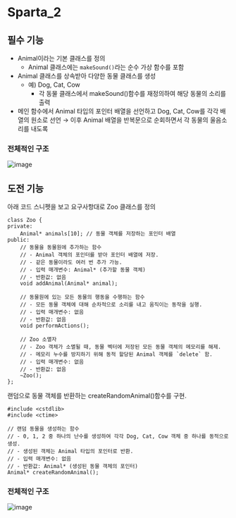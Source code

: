 # Sparta_2
## 필수 기능
- Animal이라는 기본 클래스를 정의
    - Animal 클래스에는 `makeSound()`라는 순수 가상 함수를 포함
- Animal 클래스를 상속받아 다양한 동물 클래스를 생성
    - 예) Dog, Cat, Cow
        - 각 동물 클래스에서 makeSound()함수를 재정의하여 해당 동물의 소리를 출력
- 메인 함수에서 Animal 타입의 포인터 배열을 선언하고 Dog, Cat, Cow를 각각 배열의 원소로 선언 → 이후 Animal 배열을 반복문으로 순회하면서 각 동물의 울음소리를 내도록
### 전체적인 구조
![image](https://github.com/user-attachments/assets/9c87cab0-b9cf-4726-9b37-eeff5848df74)


## 도전 기능
아래 코드 스니펫을 보고 요구사항대로 Zoo 클래스를 정의
```
class Zoo {
private:
    Animal* animals[10]; // 동물 객체를 저장하는 포인터 배열
public:
    // 동물을 동물원에 추가하는 함수
    // - Animal 객체의 포인터를 받아 포인터 배열에 저장.
    // - 같은 동물이라도 여러 번 추가 가능.
    // - 입력 매개변수: Animal* (추가할 동물 객체)
    // - 반환값: 없음
    void addAnimal(Animal* animal);

    // 동물원에 있는 모든 동물의 행동을 수행하는 함수
    // - 모든 동물 객체에 대해 순차적으로 소리를 내고 움직이는 동작을 실행.
    // - 입력 매개변수: 없음
    // - 반환값: 없음
    void performActions();

    // Zoo 소멸자
    // - Zoo 객체가 소멸될 때, 동물 벡터에 저장된 모든 동물 객체의 메모리를 해제.
    // - 메모리 누수를 방지하기 위해 동적 할당된 Animal 객체를 `delete` 함.
    // - 입력 매개변수: 없음
    // - 반환값: 없음
    ~Zoo();
};
```

랜덤으로 동물 객체를 반환하는 createRandomAnimal()함수를 구현.
```
#include <cstdlib>
#include <ctime>

// 랜덤 동물을 생성하는 함수
// - 0, 1, 2 중 하나의 난수를 생성하여 각각 Dog, Cat, Cow 객체 중 하나를 동적으로 생성.
// - 생성된 객체는 Animal 타입의 포인터로 반환.
// - 입력 매개변수: 없음
// - 반환값: Animal* (생성된 동물 객체의 포인터)
Animal* createRandomAnimal();
```
### 전체적인 구조
  ![image](https://github.com/user-attachments/assets/671378a0-91fc-4ad3-9358-4b4d700e856a)


